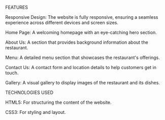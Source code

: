 FEATURES

Responsive Design: The website is fully responsive, ensuring a seamless experience across different devices and screen sizes.

Home Page: A welcoming homepage with an eye-catching hero section.

About Us: A section that provides background information about the restaurant.

Menu: A detailed menu section that showcases the restaurant's offerings.

Contact Us: A contact form and location details to help customers get in touch.

Gallery: A visual gallery to display images of the restaurant and its dishes.

TECHNOLOGIES USED

HTML5: For structuring the content of the website.

CSS3: For styling and layout.
